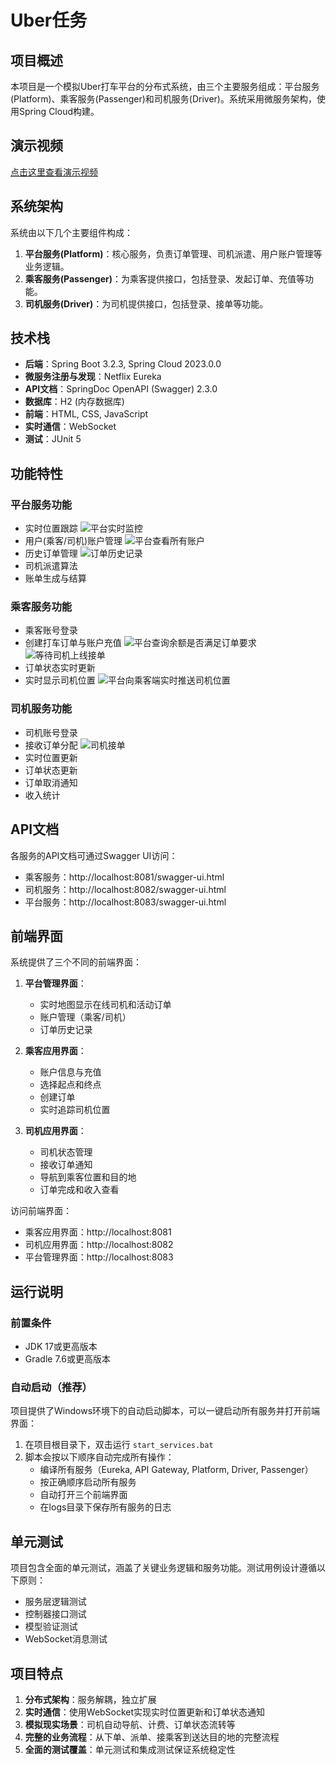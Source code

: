 # Uber任务

## 项目概述

本项目是一个模拟Uber打车平台的分布式系统，由三个主要服务组成：平台服务(Platform)、乘客服务(Passenger)和司机服务(Driver)。系统采用微服务架构，使用Spring Cloud构建。

## 演示视频

[点击这里查看演示视频](./resources/demo.mp4)

## 系统架构

系统由以下几个主要组件构成：

1. **平台服务(Platform)**：核心服务，负责订单管理、司机派遣、用户账户管理等业务逻辑。
2. **乘客服务(Passenger)**：为乘客提供接口，包括登录、发起订单、充值等功能。
3. **司机服务(Driver)**：为司机提供接口，包括登录、接单等功能。

## 技术栈

- **后端**：Spring Boot 3.2.3, Spring Cloud 2023.0.0
- **微服务注册与发现**：Netflix Eureka
- **API文档**：SpringDoc OpenAPI (Swagger) 2.3.0
- **数据库**：H2 (内存数据库)
- **前端**：HTML, CSS, JavaScript
- **实时通信**：WebSocket
- **测试**：JUnit 5

## 功能特性

### 平台服务功能
- 实时位置跟踪
  ![平台实时监控](./resources/平台实时监控.png)
- 用户(乘客/司机)账户管理
  ![平台查看所有账户](./resources/平台查看所有账户.png)
- 历史订单管理
  ![订单历史记录](./resources/订单历史记录.png)
- 司机派遣算法
- 账单生成与结算

### 乘客服务功能
- 乘客账号登录
- 创建打车订单与账户充值
  ![平台查询余额是否满足订单要求](./resources/平台查询余额是否满足订单要求.png)
  ![等待司机上线接单](./resources/等待司机上线接单.png)
- 订单状态实时更新
- 实时显示司机位置
  ![平台向乘客端实时推送司机位置](./resources/平台向乘客端实时推送司机位置.png)

### 司机服务功能

- 司机账号登录
- 接收订单分配
  ![司机接单](./resources/司机接单.png)
- 实时位置更新
- 订单状态更新
- 订单取消通知
- 收入统计

## API文档

各服务的API文档可通过Swagger UI访问：

- 乘客服务：http://localhost:8081/swagger-ui.html
- 司机服务：http://localhost:8082/swagger-ui.html
- 平台服务：http://localhost:8083/swagger-ui.html

## 前端界面

系统提供了三个不同的前端界面：

1. **平台管理界面**：
   - 实时地图显示在线司机和活动订单
   - 账户管理（乘客/司机）
   - 订单历史记录

2. **乘客应用界面**：
   - 账户信息与充值
   - 选择起点和终点
   - 创建订单
   - 实时追踪司机位置

3. **司机应用界面**：
   - 司机状态管理
   - 接收订单通知
   - 导航到乘客位置和目的地
   - 订单完成和收入查看

访问前端界面：
   - 乘客应用界面：http://localhost:8081
   - 司机应用界面：http://localhost:8082
   - 平台管理界面：http://localhost:8083

## 运行说明

### 前置条件

- JDK 17或更高版本
- Gradle 7.6或更高版本

### 自动启动（推荐）

项目提供了Windows环境下的自动启动脚本，可以一键启动所有服务并打开前端界面：

1. 在项目根目录下，双击运行 `start_services.bat`
2. 脚本会按以下顺序自动完成所有操作：
   - 编译所有服务（Eureka, API Gateway, Platform, Driver, Passenger）
   - 按正确顺序启动所有服务
   - 自动打开三个前端界面
   - 在logs目录下保存所有服务的日志


## 单元测试

项目包含全面的单元测试，涵盖了关键业务逻辑和服务功能。测试用例设计遵循以下原则：

- 服务层逻辑测试
- 控制器接口测试
- 模型验证测试
- WebSocket消息测试


## 项目特点

1. **分布式架构**：服务解耦，独立扩展
2. **实时通信**：使用WebSocket实现实时位置更新和订单状态通知
3. **模拟现实场景**：司机自动导航、计费、订单状态流转等
4. **完整的业务流程**：从下单、派单、接乘客到送达目的地的完整流程
5. **全面的测试覆盖**：单元测试和集成测试保证系统稳定性
